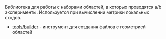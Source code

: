 Библиотека для работы с наборами областей, в которых проводятся a/b эксперименты. Используется при вычислении метрики локальных сходов.

* [tools/builder](tools/builder) - инструмент для создания файлов с геометрией областей

